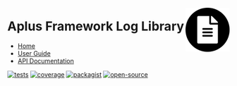 <a href="https://github.com/aplus-framework/log"><img src="https://raw.githubusercontent.com/aplus-framework/log/master/guide/image.png" alt="Aplus Framework Log Library" align="right" width="100"></a>

# Aplus Framework Log Library

- [Home](https://aplus-framework.com/packages/log)
- [User Guide](https://docs.aplus-framework.com/guides/libraries/log/index.html)
- [API Documentation](https://docs.aplus-framework.com/packages/log.html)

[![tests](https://github.com/aplus-framework/log/actions/workflows/tests.yml/badge.svg)](https://github.com/aplus-framework/log/actions/workflows/tests.yml)
[![coverage](https://coveralls.io/repos/github/aplus-framework/log/badge.svg?branch=master)](https://coveralls.io/github/aplus-framework/log?branch=master)
[![packagist](https://img.shields.io/packagist/v/aplus/log)](https://packagist.org/packages/aplus/log)
[![open-source](https://img.shields.io/badge/open--source-sponsor-magenta)](https://aplus-framework.com/sponsor)
